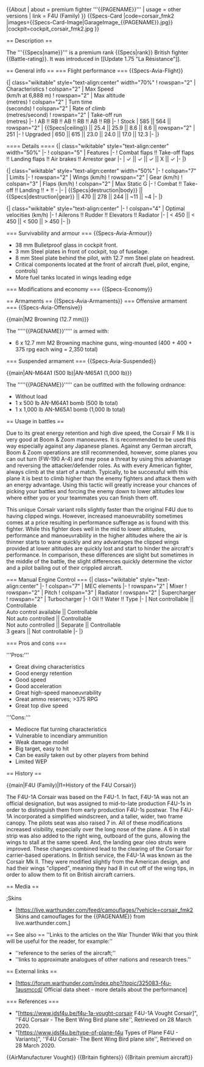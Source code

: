 {{About
| about = premium fighter '''{{PAGENAME}}'''
| usage = other versions
| link = F4U (Family)
}}
{{Specs-Card
|code=corsair_fmk2
|images={{Specs-Card-Image|GarageImage_{{PAGENAME}}.jpg}}
|cockpit=cockpit_corsair_fmk2.jpg
}}

== Description ==

<!-- ''In the description, the first part should be about the history of and the creation and combat usage of the aircraft, as well as its key features. In the second part, tell the reader about the aircraft in the game. Insert a screenshot of the vehicle, so that if the novice player does not remember the vehicle by name, he will immediately understand what kind of vehicle the article is talking about.'' -->

The '''{{Specs|name}}''' is a premium rank {{Specs|rank}} British fighter {{Battle-rating}}. It was introduced in [[Update 1.75 "La Résistance"]].

== General info ==
=== Flight performance ===
{{Specs-Avia-Flight}}

<!-- ''Describe how the aircraft behaves in the air. Speed, manoeuvrability, acceleration and allowable loads - these are the most important characteristics of the vehicle.'' -->

{| class="wikitable" style="text-align:center" width="70%"
! rowspan="2" | Characteristics
! colspan="2" | Max Speed<br>(km/h at 6,888 m)
! rowspan="2" | Max altitude<br>(metres)
! colspan="2" | Turn time<br>(seconds)
! colspan="2" | Rate of climb<br>(metres/second)
! rowspan="2" | Take-off run<br>(metres)
|-
! AB !! RB !! AB !! RB !! AB !! RB
|-
! Stock
| 585 || 564 || rowspan="2" | {{Specs|ceiling}} || 25.4 || 25.9 || 8.6 || 8.6 || rowspan="2" | 251
|-
! Upgraded
| 650 || 615 || 23.0 || 24.0 || 17.0 || 12.3
|-
|}

==== Details ====
{| class="wikitable" style="text-align:center" width="50%"
|-
! colspan="5" | Features
|-
! Combat flaps !! Take-off flaps !! Landing flaps !! Air brakes !! Arrestor gear
|-
| ✓ || ✓ || ✓ || X || ✓ <!-- ✓ -->
|-
|}

{| class="wikitable" style="text-align:center" width="50%"
|-
! colspan="7" | Limits
|-
! rowspan="2" | Wings (km/h)
! rowspan="2" | Gear (km/h)
! colspan="3" | Flaps (km/h)
! colspan="2" | Max Static G
|-
! Combat !! Take-off !! Landing !! + !! -
|-
| {{Specs|destruction|body}} || {{Specs|destruction|gear}} || 470 || 278 || 244 || ~11 || ~4
|-
|}

{| class="wikitable" style="text-align:center"
|-
! colspan="4" | Optimal velocities (km/h)
|-
! Ailerons !! Rudder !! Elevators !! Radiator
|-
| < 450 || < 450 || < 500 || > 450
|-
|}

=== Survivability and armour ===
{{Specs-Avia-Armour}}

<!-- ''Examine the survivability of the aircraft. Note how vulnerable the structure is and how secure the pilot is, whether the fuel tanks are armoured, etc. Describe the armour, if there is any, and also mention the vulnerability of other critical aircraft systems.'' -->

- 38 mm Bulletproof glass in cockpit front.
- 3 mm Steel plates in front of cockpit, top of fuselage.
- 8 mm Steel plate behind the pilot, with 12.7 mm Steel plate on headrest.
- Critical components located at the front of aircraft (fuel, pilot, engine, controls)
- More fuel tanks located in wings leading edge

=== Modifications and economy ===
{{Specs-Economy}}

== Armaments ==
{{Specs-Avia-Armaments}}
=== Offensive armament ===
{{Specs-Avia-Offensive}}

<!-- ''Describe the offensive armament of the aircraft, if any. Describe how effective the cannons and machine guns are in a battle, and also what belts or drums are better to use. If there is no offensive weaponry, delete this subsection.'' -->

{{main|M2 Browning (12.7 mm)}}

The '''''{{PAGENAME}}''''' is armed with:

- 6 x 12.7 mm M2 Browning machine guns, wing-mounted (400 + 400 + 375 rpg each wing = 2,350 total)

=== Suspended armament ===
{{Specs-Avia-Suspended}}

<!-- ''Describe the aircraft's suspended armament: additional cannons under the wings, bombs, rockets and torpedoes. This section is especially important for bombers and attackers. If there is no suspended weaponry remove this subsection.'' -->

{{main|AN-M64A1 (500 lb)|AN-M65A1 (1,000 lb)}}

The '''''{{PAGENAME}}''''' can be outfitted with the following ordnance:

- Without load
- 1 x 500 lb AN-M64A1 bomb (500 lb total)
- 1 x 1,000 lb AN-M65A1 bomb (1,000 lb total)

== Usage in battles ==

<!-- ''Describe the tactics of playing in the aircraft, the features of using aircraft in a team and advice on tactics. Refrain from creating a "guide" - do not impose a single point of view, but instead, give the reader food for thought. Examine the most dangerous enemies and give recommendations on fighting them. If necessary, note the specifics of the game in different modes (AB, RB, SB).'' -->

Due to its great energy retention and high dive speed, the Corsair F Mk II is very good at Boom & Zoom manoeuvres. It is recommended to be used this way especially against any Japanese planes. Against any German aircraft, Boom & Zoom operations are still recommended, however, some planes you can out turn (FW-190 A-4) and may pose a threat by using this advantage and reversing the attacker/defender roles. As with every American fighter, always climb at the start of a match. Typically, to be successful with this plane it is best to climb higher than the enemy fighters and attack them with an energy advantage. Using this tactic will greatly increase your chances of picking your battles and forcing the enemy down to lower altitudes low where either you or your teammates you can finish them off.

This unique Corsair variant rolls slightly faster than the original F4U due to having clipped wings. However, increased manoeuvrability sometimes comes at a price resulting in performance sufferage as is found with this fighter. While this fighter does well in the mid to lower altitudes, performance and manoeuvrability in the higher altitudes where the air is thinner starts to wane quickly and any advantages the clipped wings provided at lower altitudes are quickly lost and start to hinder the aircraft's performance. In comparison, these differences are slight but sometimes in the middle of the battle, the slight differences quickly determine the victor and a pilot bailing out of their crippled aircraft.

=== Manual Engine Control ===
{| class="wikitable" style="text-align:center"
|-
! colspan="7" | MEC elements
|-
! rowspan="2" | Mixer
! rowspan="2" | Pitch
! colspan="3" | Radiator
! rowspan="2" | Supercharger
! rowspan="2" | Turbocharger
|-
! Oil !! Water !! Type
|-
| Not controllable || Controllable<br>Auto control available || Controllable<br>Not auto controlled || Controllable<br>Not auto controlled || Separate || Controllable<br>3 gears || Not controllable
|-
|}

=== Pros and cons ===

<!-- ''Summarise and briefly evaluate the vehicle in terms of its characteristics and combat effectiveness. Mark its pros and cons in the bulleted list. Try not to use more than 6 points for each of the characteristics. Avoid using categorical definitions such as "bad", "good" and the like - use substitutions with softer forms such as "inadequate" and "effective".'' -->

'''Pros:'''

- Great diving characteristics
- Good energy retention
- Good speed
- Good acceleration
- Great high-speed manoeuvrability
- Great ammo reserves; >375 RPG
- Great top dive speed

'''Cons:'''

- Mediocre flat turning characteristics
- Vulnerable to incendiary ammunition
- Weak damage model
- Big target, easy to hit
- Can be easily taken out by other players from behind
- Limited WEP

== History ==

<!-- ''Describe the history of the creation and combat usage of the aircraft in more detail than in the introduction. If the historical reference turns out to be too long, take it to a separate article, taking a link to the article about the vehicle and adding a block "/History" (example: <nowiki>https://wiki.warthunder.com/(Vehicle-name)/History</nowiki>) and add a link to it here using the <code>main</code> template. Be sure to reference text and sources by using <code><nowiki><ref></ref></nowiki></code>, as well as adding them at the end of the article with <code><nowiki><references /></nowiki></code>. This section may also include the vehicle's dev blog entry (if applicable) and the in-game encyclopedia description (under <code><nowiki>=== In-game description ===</nowiki></code>, also if applicable).'' -->

{{main|F4U (Family)|l1=History of the F4U Corsair}}

The F4U-1A Corsair was based on the F4U-1. In fact, F4U-1A was not an official designation, but was assigned to mid-to-late production F4U-1s in order to distinguish them from early production F4U-1s postwar. The F4U-1A incorporated a simplified windscreen, and a taller, wider, two frame canopy. The pilots seat was also raised 7 in. All of these modifications increased visibility, especially over the long nose of the plane. A 6 in stall strip was also added to the right wing, outboard of the guns, allowing the wings to stall at the same speed. And, the landing gear oleo struts were improved. These changes combined lead to the clearing of the Corsair for carrier-based operations. In British service, the F4U-1A was known as the Corsair Mk II. They were modified slightly from the American design, and had their wings "clipped", meaning they had 8 in cut off of the wing tips, in order to allow them to fit on British aircraft carriers.

== Media ==

<!-- ''Excellent additions to the article would be video guides, screenshots from the game, and photos.'' -->

;Skins

- [https://live.warthunder.com/feed/camouflages/?vehicle=corsair_fmk2 Skins and camouflages for the {{PAGENAME}} from live.warthunder.com.]

== See also ==
''Links to the articles on the War Thunder Wiki that you think will be useful for the reader, for example:''

- ''reference to the series of the aircraft;''
- ''links to approximate analogues of other nations and research trees.''

== External links ==

<!--''Paste links to sources and external resources, such as:''
* ''topic on the official game forum;''
* ''other literature.''-->

- [https://forum.warthunder.com/index.php?/topic/325083-f4u-1ausmccd/ Official data sheet - more details about the performance]

=== References ===

- "[https://www.jdsf4u.be/f4u-1a-vought-corsair F4U-1A Vought Corsair]", ''F4U Corsair - The Bent Wing Bird plane site'', Retrieved on 28 March 2020.
- "[https://www.jdsf4u.be/type-of-plane-f4u Types of Plane F4U - Variants]", ''F4U Corsair- The Bent Wing Bird plane site'', Retrieved on 28 March 2020.

{{AirManufacturer Vought}}
{{Britain fighters}}
{{Britain premium aircraft}}
